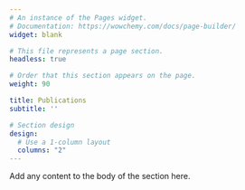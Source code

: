 ```yaml
---
# An instance of the Pages widget.
# Documentation: https://wowchemy.com/docs/page-builder/
widget: blank

# This file represents a page section.
headless: true

# Order that this section appears on the page.
weight: 90

title: Publications
subtitle: ''

# Section design
design:
  # Use a 1-column layout
  columns: "2"
---
```


Add any content to the body of the section here.